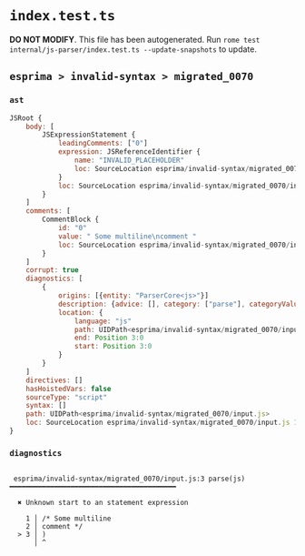 # `index.test.ts`

**DO NOT MODIFY**. This file has been autogenerated. Run `rome test internal/js-parser/index.test.ts --update-snapshots` to update.

## `esprima > invalid-syntax > migrated_0070`

### `ast`

```javascript
JSRoot {
	body: [
		JSExpressionStatement {
			leadingComments: ["0"]
			expression: JSReferenceIdentifier {
				name: "INVALID_PLACEHOLDER"
				loc: SourceLocation esprima/invalid-syntax/migrated_0070/input.js 3:0-3:1
			}
			loc: SourceLocation esprima/invalid-syntax/migrated_0070/input.js 3:0-3:1
		}
	]
	comments: [
		CommentBlock {
			id: "0"
			value: " Some multiline\ncomment "
			loc: SourceLocation esprima/invalid-syntax/migrated_0070/input.js 1:0-2:10
		}
	]
	corrupt: true
	diagnostics: [
		{
			origins: [{entity: "ParserCore<js>"}]
			description: {advice: [], category: ["parse"], categoryValue: "js", message: [RAW_MARKUP {value: "Unknown start to an "}, "statement expression"]}
			location: {
				language: "js"
				path: UIDPath<esprima/invalid-syntax/migrated_0070/input.js>
				end: Position 3:0
				start: Position 3:0
			}
		}
	]
	directives: []
	hasHoistedVars: false
	sourceType: "script"
	syntax: []
	path: UIDPath<esprima/invalid-syntax/migrated_0070/input.js>
	loc: SourceLocation esprima/invalid-syntax/migrated_0070/input.js 1:0-4:0
}
```

### `diagnostics`

```

 esprima/invalid-syntax/migrated_0070/input.js:3 parse(js) ━━━━━━━━━━━━━━━━━━━━━━━━━━━━━━━━━━━━━━━━━

  ✖ Unknown start to an statement expression

    1 │ /* Some multiline
    2 │ comment */
  > 3 │ )
      │ ^


```
